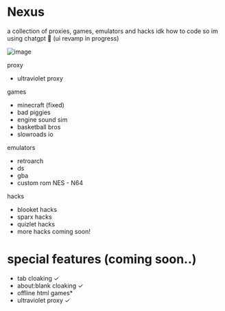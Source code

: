 # Nexus
a collection of proxies, games, emulators and hacks idk how to code so im using chatgpt 🥀 (ui revamp in progress)

![image](https://github.com/user-attachments/assets/f43d7547-4e16-4975-b895-a60fc4b82642)

proxy
- ultraviolet proxy

games
- minecraft (fixed)
- bad piggies
- engine sound sim
- basketball bros
- slowroads io


emulators
- retroarch
- ds
- gba
- custom rom NES - N64

hacks
- blooket hacks
- sparx hacks
- quizlet hacks
- more hacks coming soon!

# special features (coming soon..)
- tab cloaking ✓
- about:blank cloaking ✓
- offline html games*
- ultraviolet proxy ✓

